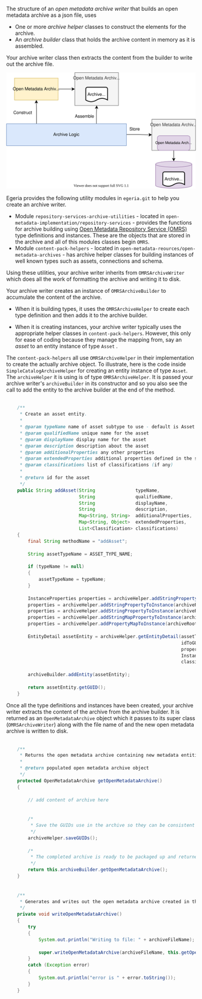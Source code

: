 <!-- SPDX-License-Identifier: CC-BY-4.0 -->
<!-- Copyright Contributors to the Egeria project. -->


The structure of an *open metadata archive writer* that builds an open metadata archive as a json file, uses

* One or more *archive helper* classes to construct the elements for the archive.
* An *archive builder* class that holds the archive content in memory as it is assembled.

Your archive writer class then extracts the content from the builder to write out the archive file.

![in memory approach](/guides/developer/open-metadata-archives/in-memory-archive-construction.svg)

Egeria provides the following utility modules in `egeria.git` to help you create an archive writer.

* Module `repository-services-archive-utilities` - located in `open-metadata-implementation/repository-services` - provides the functions for archive building using [Open Metadata Repository Service (OMRS)](/services/omrs) type definitions and instances.  These are the objects that are stored in the archive and all of this modules classes begin `OMRS`. 
* Module `content-pack-helpers` - located in `open-metadata-reources/open-metadata-archives` - has archive helper classes for building instances of well known types such as assets, connections and schema.
        
Using these utilities, your archive writer inherits from `OMRSArchiveWriter` which does all the work of formatting the archive and writing it to disk.

Your archive writer creates an instance of `OMRSArchiveBuilder` to accumulate the content of the archive.  

* When it is building types, it uses the `OMRSArchiveHelper` to create each type definition and then adds it to the archive builder.  

* When it is creating instances, your archive writer typically uses the appropriate helper classes in `content-pack-helpers`.  However, this only for ease of coding because they manage the mapping from, say an *asset* to an entity instance of type `Asset` .  

The `content-pack-helpers` all use `OMRSArchiveHelper` in their implementation to create the actually archive object.  To illustrate, here is the code inside `SimpleCatalogArchiveHelper` for creating an entity instance of type `Asset`.  The `archiveHelper` it is using is of type `OMRSArchiveHelper`.  It is passed your archive writer's `archiveBuilder` in its constructor and so you also see the call to add the entity to the archive builder at the end of the method. 

```java linenums="1"

    /**
     * Create an asset entity.
     *
     * @param typeName name of asset subtype to use - default is Asset
     * @param qualifiedName unique name for the asset
     * @param displayName display name for the asset
     * @param description description about the asset
     * @param additionalProperties any other properties
     * @param extendedProperties additional properties defined in the sub type
     * @param classifications list of classifications (if any)
     *
     * @return id for the asset
     */
    public String addAsset(String               typeName,
                           String               qualifiedName,
                           String               displayName,
                           String               description,
                           Map<String, String>  additionalProperties,
                           Map<String, Object>  extendedProperties,
                           List<Classification> classifications)
    {
        final String methodName = "addAsset";

        String assetTypeName = ASSET_TYPE_NAME;

        if (typeName != null)
        {
            assetTypeName = typeName;
        }

        InstanceProperties properties = archiveHelper.addStringPropertyToInstance(archiveRootName, null, QUALIFIED_NAME_PROPERTY, qualifiedName, methodName);
        properties = archiveHelper.addStringPropertyToInstance(archiveRootName, properties, NAME_PROPERTY, displayName, methodName);
        properties = archiveHelper.addStringPropertyToInstance(archiveRootName, properties, DESCRIPTION_PROPERTY, description, methodName);
        properties = archiveHelper.addStringMapPropertyToInstance(archiveRootName, properties, ADDITIONAL_PROPERTIES_PROPERTY, additionalProperties, methodName);
        properties = archiveHelper.addPropertyMapToInstance(archiveRootName, properties, extendedProperties, methodName);

        EntityDetail assetEntity = archiveHelper.getEntityDetail(assetTypeName,
                                                                 idToGUIDMap.getGUID(qualifiedName),
                                                                 properties,
                                                                 InstanceStatus.ACTIVE,
                                                                 classifications);

        archiveBuilder.addEntity(assetEntity);

        return assetEntity.getGUID();
    }
```

Once all the type definitions and instances have been created, your archive writer extracts the content of the archive from the archive builder.  It is returned as an `OpenMetadataArchive` object which it passes to its super class (`OMRSArchiveWriter`) along with the file name of and the new open metadata archive is written to disk.

```java linenums="1"

    /**
     * Returns the open metadata archive containing new metadata entities.
     *
     * @return populated open metadata archive object
     */
    protected OpenMetadataArchive getOpenMetadataArchive()
    {

        // add content of archive here

        
        /*
         * Save the GUIDs use in the archive so they can be consistent in the next version.
         */
        archiveHelper.saveGUIDs();

        /*
         * The completed archive is ready to be packaged up and returned
         */
        return this.archiveBuilder.getOpenMetadataArchive();
    }


    /**
     * Generates and writes out the open metadata archive created in the builder.
     */
    private void writeOpenMetadataArchive()
    {
        try
        {
            System.out.println("Writing to file: " + archiveFileName);

            super.writeOpenMetadataArchive(archiveFileName, this.getOpenMetadataArchive());
        }
        catch (Exception error)
        {
            System.out.println("error is " + error.toString());
        }
    }


```